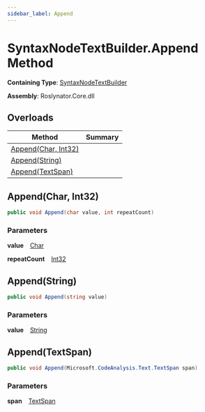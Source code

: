 ```yaml
---
sidebar_label: Append
---
```


# SyntaxNodeTextBuilder\.Append Method

**Containing Type**: [SyntaxNodeTextBuilder](../index.md)

**Assembly**: Roslynator\.Core\.dll

## Overloads

| Method | Summary |
| ------ | ------- |
| [Append(Char, Int32)](#Roslynator_Text_SyntaxNodeTextBuilder_Append_System_Char_System_Int32_) | |
| [Append(String)](#Roslynator_Text_SyntaxNodeTextBuilder_Append_System_String_) | |
| [Append(TextSpan)](#Roslynator_Text_SyntaxNodeTextBuilder_Append_Microsoft_CodeAnalysis_Text_TextSpan_) | |

## Append\(Char, Int32\) <a id="Roslynator_Text_SyntaxNodeTextBuilder_Append_System_Char_System_Int32_"></a>

```csharp
public void Append(char value, int repeatCount)
```

### Parameters

**value** &ensp; [Char](https://docs.microsoft.com/en-us/dotnet/api/system.char)

**repeatCount** &ensp; [Int32](https://docs.microsoft.com/en-us/dotnet/api/system.int32)

## Append\(String\) <a id="Roslynator_Text_SyntaxNodeTextBuilder_Append_System_String_"></a>

```csharp
public void Append(string value)
```

### Parameters

**value** &ensp; [String](https://docs.microsoft.com/en-us/dotnet/api/system.string)

## Append\(TextSpan\) <a id="Roslynator_Text_SyntaxNodeTextBuilder_Append_Microsoft_CodeAnalysis_Text_TextSpan_"></a>

```csharp
public void Append(Microsoft.CodeAnalysis.Text.TextSpan span)
```

### Parameters

**span** &ensp; [TextSpan](https://docs.microsoft.com/en-us/dotnet/api/microsoft.codeanalysis.text.textspan)